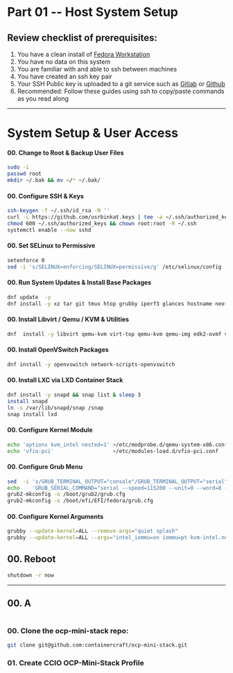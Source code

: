 # Part 01 -- Host System Setup
## Review checklist of prerequisites:
1. You have a clean install of [Fedora Workstation](https://getfedora.org/en/workstation/)
2. You have no data on this system
3. You are familiar with and able to ssh between machines
4. You have created an ssh key pair
5. Your SSH Public key is uploaded to a git service such as [Gitlab](https://gitlab.com/) or [Github](https://github.com/)
6. Recommended: Follow these guides using ssh to copy/paste commands as you read along

--------------------------------------------------------------------------------
# System Setup & User Access

#### 00\. Change to Root & Backup User Files
```sh
sudo -i 
passwd root
mkdir ~/.bak && mv ~/* ~/.bak/
```

#### 00\. Configure SSH & Keys
```sh
ssh-keygen -f ~/.ssh/id_rsa -N ''
curl -L https://github.com/usrbinkat.keys | tee -a ~/.ssh/authorized_keys
chmod 600 ~/.ssh/authorized_keys && chown root:root -R ~/.ssh
systemctl enable --now sshd
```

#### 00\. Set SELinux to Permissive
```sh
setenforce 0
sed -i 's/SELINUX=enforcing/SELINUX=permissive/g' /etc/selinux/config
```

#### 00\. Run System Updates & Install Base Packages
```sh
dnf update  -y
dnf install -y xz tar git tmux htop grubby iperf3 glances hostname neofetch net-tools vim-enhanced openssh-server
```
#### 00\. Install Libvirt / Qemu / KVM & Utilities
```sh
dnf  install -y libvirt qemu-kvm virt-top qemu-kvm qemu-img edk2-ovmf virt-viewer virt-manager virt-install libvirt-client python3-libvirt libguestfs-tools libvirt-daemon-kvm libguestfs-tools-c libvirt-daemon-qemu 
```
#### 00\. Install OpenVSwitch Packages
```sh
dnf install -y openvswitch network-scripts-openvswitch
```
#### 00\. Install LXC via LXD Container Stack
```sh
dnf install -y snapd && snap list & sleep 3
install snapd
ln -s /var/lib/snapd/snap /snap
snap install lxd
```
#### 00\. Configure Kernel Module
```sh
echo 'options kvm_intel nested=1' >/etc/modprobe.d/qemu-system-x86.conf
echo 'vfio-pci'                   >/etc/modules-load.d/vfio-pci.conf
```
#### 00\. Configure Grub Menu
```sh
sed  -i 's/GRUB_TERMINAL_OUTPUT="console"/GRUB_TERMINAL_OUTPUT="serial"/g'                     /etc/default/grub
echo    'GRUB_SERIAL_COMMAND="serial --speed=115200 --unit=0 --word=8 --parity=no --stop=1"' >>/etc/default/grub
grub2-mkconfig -o /boot/grub2/grub.cfg
grub2-mkconfig -o /boot/efi/EFI/fedora/grub.cfg
```
#### 00\. Configure Kernel Arguments
```sh
grubby --update-kernel=ALL --remove-args="quiet splash"
grubby --update-kernel=ALL --args="intel_iommu=on iommu=pt kvm-intel.nested=1 kvm_intel.nested=1 net.ifnames=0 biosdevname=0 pci=noaer console=ttyS0,115200n8"
```
## 00\. Reboot
```sh
shutdown -r now
```

--------------------------------------------------------------------------------
## 00\. A
```sh
```

### 00\. Clone the ocp-mini-stack repo:

```sh
git clone git@github.com:containercraft/ocp-mini-stack.git
```

### 01\. Create CCIO OCP-Mini-Stack Profile

